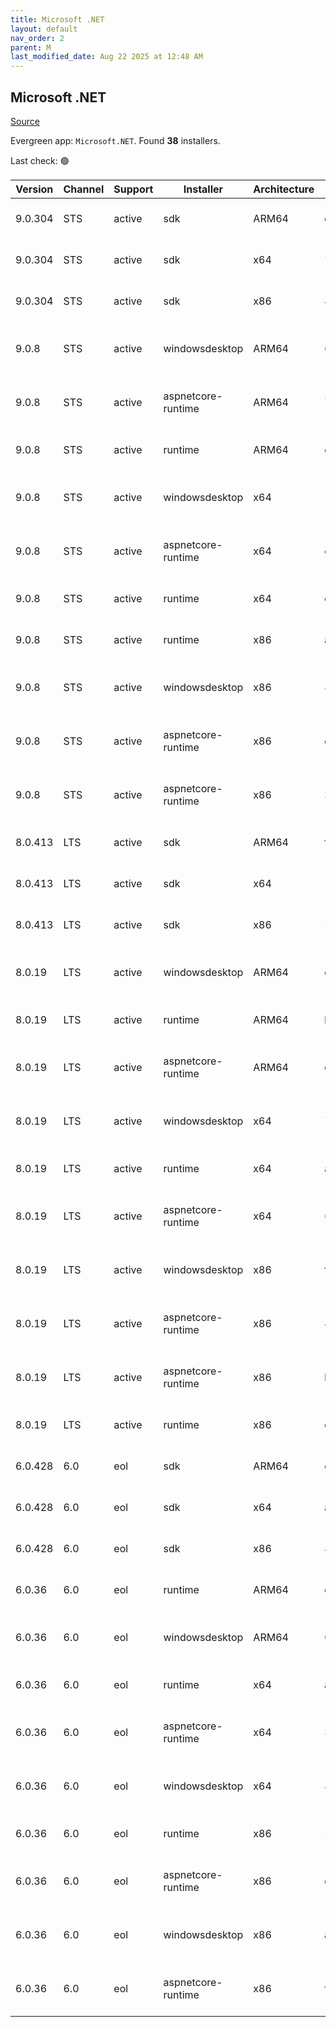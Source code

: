 ```yaml
---
title: Microsoft .NET
layout: default
nav_order: 2
parent: M
last_modified_date: Aug 22 2025 at 12:48 AM
---
```


## Microsoft .NET

[Source](https://dotnet.microsoft.com/download/)

Evergreen app: `Microsoft.NET`. Found **38** installers.

Last check: 🟢

| Version | Channel | Support | Installer          | Architecture | Sha512                                                                                                                           | Type | URI                                                                                                                                                                                                                          |
| ------- | ------- | ------- | ------------------ | ------------ | -------------------------------------------------------------------------------------------------------------------------------- | ---- | ---------------------------------------------------------------------------------------------------------------------------------------------------------------------------------------------------------------------------- |
| 9.0.304 | STS     | active  | sdk                | ARM64        | e2a2ed6ab753281f3a9f956164fa1f42a9ebb3785b2b6fb80af4dfe11177a3af3facdfd5525a291f10f3fc9cfdf7fa9e85fcbccdd17b95805aef61d1a11ee702 | exe  | [https://builds.dotnet.microsoft.com/dotnet/Sdk/9.0.304/dotnet-sdk-9.0.304-win-arm64.exe](https://builds.dotnet.microsoft.com/dotnet/Sdk/9.0.304/dotnet-sdk-9.0.304-win-arm64.exe)                                           |
| 9.0.304 | STS     | active  | sdk                | x64          | 7ba3dd303d76664eb2a2c97f0280ae2d5b1b6ff0f144a00e87a3cc8322ff21d5fa326409cb73dd2aaceb5869f7588685b465c86d9e0ffa8fbad31b8b2044dec4 | exe  | [https://builds.dotnet.microsoft.com/dotnet/Sdk/9.0.304/dotnet-sdk-9.0.304-win-x64.exe](https://builds.dotnet.microsoft.com/dotnet/Sdk/9.0.304/dotnet-sdk-9.0.304-win-x64.exe)                                               |
| 9.0.304 | STS     | active  | sdk                | x86          | 836a88f5ef4ddcea3f4a7841fe51f8234d6da6d96c99498ad929a08ad7a4fe9c9ab1e2a1b71b148874dafee7a8d649f12ae264b1753974d4c0d9e5027550b1dd | exe  | [https://builds.dotnet.microsoft.com/dotnet/Sdk/9.0.304/dotnet-sdk-9.0.304-win-x86.exe](https://builds.dotnet.microsoft.com/dotnet/Sdk/9.0.304/dotnet-sdk-9.0.304-win-x86.exe)                                               |
| 9.0.8   | STS     | active  | windowsdesktop     | ARM64        | 6ee88e9fb4f139d8ed8214a81d89d7738e54ff7338a3bfa4c887472942472481046002a25ad765e2fb7cfb12e4931cda9b808c04dcbe010c498ca8bdbf0f992c | exe  | [https://builds.dotnet.microsoft.com/dotnet/WindowsDesktop/9.0.8/windowsdesktop-runtime-9.0.8-win-arm64.exe](https://builds.dotnet.microsoft.com/dotnet/WindowsDesktop/9.0.8/windowsdesktop-runtime-9.0.8-win-arm64.exe)     |
| 9.0.8   | STS     | active  | aspnetcore-runtime | ARM64        | 79c6ed074b6a7dc077e6f493594ead0f0cfe9c4fb006e00884b767e33b749eb40254daad474c465605c93f2cbc0bfd462e8c07595c52f9ffc4d7617b6b6bfc53 | exe  | [https://builds.dotnet.microsoft.com/dotnet/aspnetcore/Runtime/9.0.8/aspnetcore-runtime-9.0.8-win-arm64.exe](https://builds.dotnet.microsoft.com/dotnet/aspnetcore/Runtime/9.0.8/aspnetcore-runtime-9.0.8-win-arm64.exe)     |
| 9.0.8   | STS     | active  | runtime            | ARM64        | d6a2c0afab5d9de45a0d6ef9c7c5a9b8d1564be5cc330f5150dd62201e3e464675bc6abc4a57bcf6f8c7967085ed05b2c43ae78e011cc5fd8bddebe5cee3cd91 | exe  | [https://builds.dotnet.microsoft.com/dotnet/Runtime/9.0.8/dotnet-runtime-9.0.8-win-arm64.exe](https://builds.dotnet.microsoft.com/dotnet/Runtime/9.0.8/dotnet-runtime-9.0.8-win-arm64.exe)                                   |
| 9.0.8   | STS     | active  | windowsdesktop     | x64          | 14eeae9e47137f0d550e4ab73ada9c8e253f9c989ea975789d70d9f605bf946f4e9cddf0d2bc8028ca3ad10d9277f51181db94cb3623798fb876e637d283f93e | exe  | [https://builds.dotnet.microsoft.com/dotnet/WindowsDesktop/9.0.8/windowsdesktop-runtime-9.0.8-win-x64.exe](https://builds.dotnet.microsoft.com/dotnet/WindowsDesktop/9.0.8/windowsdesktop-runtime-9.0.8-win-x64.exe)         |
| 9.0.8   | STS     | active  | aspnetcore-runtime | x64          | ee7ed0094d75b8aa72ae4389f705438569927f3cd57b57be71e93f8947a725c1e2877925f0109ccd07a41c693d65bf591d98f810cb6edbd5bf7eea20be05d9fd | exe  | [https://builds.dotnet.microsoft.com/dotnet/aspnetcore/Runtime/9.0.8/aspnetcore-runtime-9.0.8-win-x64.exe](https://builds.dotnet.microsoft.com/dotnet/aspnetcore/Runtime/9.0.8/aspnetcore-runtime-9.0.8-win-x64.exe)         |
| 9.0.8   | STS     | active  | runtime            | x64          | d3ac5cce3e17afb14f9fc3acb6cab59f6d9a701c007d224b149f721ba4dd097affbdfc515af94ba31b0a65261eb2daaf71d69aa42c4613e7f46402e776452905 | exe  | [https://builds.dotnet.microsoft.com/dotnet/Runtime/9.0.8/dotnet-runtime-9.0.8-win-x64.exe](https://builds.dotnet.microsoft.com/dotnet/Runtime/9.0.8/dotnet-runtime-9.0.8-win-x64.exe)                                       |
| 9.0.8   | STS     | active  | runtime            | x86          | ad1e497d0ec3d02ee027f5afad54f321c24d5d9b5b5be68f365d1e3c089dca8466855b9d829fd635be2d8b3b7edb52077aa9d064b26da763a472657080fe4996 | exe  | [https://builds.dotnet.microsoft.com/dotnet/Runtime/9.0.8/dotnet-runtime-9.0.8-win-x86.exe](https://builds.dotnet.microsoft.com/dotnet/Runtime/9.0.8/dotnet-runtime-9.0.8-win-x86.exe)                                       |
| 9.0.8   | STS     | active  | windowsdesktop     | x86          | 8a9c1b6de95330dc339b3211c52bb8f75ec73aef6e0361d58090faf2c66e4e831e7de53bce95346091a43a4102e4b480ade7de3625240e7797901d3e3b8ad5cb | exe  | [https://builds.dotnet.microsoft.com/dotnet/WindowsDesktop/9.0.8/windowsdesktop-runtime-9.0.8-win-x86.exe](https://builds.dotnet.microsoft.com/dotnet/WindowsDesktop/9.0.8/windowsdesktop-runtime-9.0.8-win-x86.exe)         |
| 9.0.8   | STS     | active  | aspnetcore-runtime | x86          | e26fe236ad8c3cb54fab4ad2362a644ec931ade7c473de9e3ccd0b9203b66236453dee3953f958bb0237260f0a2920395cba1967e979a2856f0184e92ef2468b | exe  | [https://builds.dotnet.microsoft.com/dotnet/aspnetcore/Runtime/9.0.8/aspnetcore-runtime-9.0.8-win-x86.exe](https://builds.dotnet.microsoft.com/dotnet/aspnetcore/Runtime/9.0.8/aspnetcore-runtime-9.0.8-win-x86.exe)         |
| 9.0.8   | STS     | active  | aspnetcore-runtime | x86          | 3b9b9014be356675cd627a0093f6a4170f0714dee3397faf5da066845285701d6e0da6bf716ae4ace8b88e819bedc79f8c781e7a097e32d2b059b95b3103ad15 | exe  | [https://builds.dotnet.microsoft.com/dotnet/aspnetcore/Runtime/9.0.8/dotnet-hosting-9.0.8-win.exe](https://builds.dotnet.microsoft.com/dotnet/aspnetcore/Runtime/9.0.8/dotnet-hosting-9.0.8-win.exe)                         |
| 8.0.413 | LTS     | active  | sdk                | ARM64        | fdb454f72253e1304c238ae6d76991d23e65369e261a36bb7213c0d1609675bfb1aa058373bae26dd09fc671acfe327f86d199414a1193a6f10a0cb6e9819b7d | exe  | [https://builds.dotnet.microsoft.com/dotnet/Sdk/8.0.413/dotnet-sdk-8.0.413-win-arm64.exe](https://builds.dotnet.microsoft.com/dotnet/Sdk/8.0.413/dotnet-sdk-8.0.413-win-arm64.exe)                                           |
| 8.0.413 | LTS     | active  | sdk                | x64          | 10dd767b032882de4b55ee77ba567366645446988a05fa7916bb17e9b22781eda15e0c91c645e1b1b7f60ad1435337cfc321f7ab66a3504acd0c20d60e36bdf8 | exe  | [https://builds.dotnet.microsoft.com/dotnet/Sdk/8.0.413/dotnet-sdk-8.0.413-win-x64.exe](https://builds.dotnet.microsoft.com/dotnet/Sdk/8.0.413/dotnet-sdk-8.0.413-win-x64.exe)                                               |
| 8.0.413 | LTS     | active  | sdk                | x86          | 5144581cc096752872e8d55e872eccc41f6a188d0a73ae1a3a5b0c5e2054c2415f03724ebc43c1f2f233bee7219dab2b8f46942a88cc1e330a752ed6b8de9366 | exe  | [https://builds.dotnet.microsoft.com/dotnet/Sdk/8.0.413/dotnet-sdk-8.0.413-win-x86.exe](https://builds.dotnet.microsoft.com/dotnet/Sdk/8.0.413/dotnet-sdk-8.0.413-win-x86.exe)                                               |
| 8.0.19  | LTS     | active  | windowsdesktop     | ARM64        | dad6049c6a49799db74af708652eefe0030d80e7c7c35329ed90e047d4ef8d24d56ba8db2cf3f2c97992822e131851dc1fafbd9fe06665149957db0e213cd349 | exe  | [https://builds.dotnet.microsoft.com/dotnet/WindowsDesktop/8.0.19/windowsdesktop-runtime-8.0.19-win-arm64.exe](https://builds.dotnet.microsoft.com/dotnet/WindowsDesktop/8.0.19/windowsdesktop-runtime-8.0.19-win-arm64.exe) |
| 8.0.19  | LTS     | active  | runtime            | ARM64        | b0d3dfcc0b5a7557e2c0afb06cec9346dada3ed93160ebbf5156b4075d3a5e373737546f3c617813195ec25006f2da8e55b5749f1fa8e1d3628eea590f71a145 | exe  | [https://builds.dotnet.microsoft.com/dotnet/Runtime/8.0.19/dotnet-runtime-8.0.19-win-arm64.exe](https://builds.dotnet.microsoft.com/dotnet/Runtime/8.0.19/dotnet-runtime-8.0.19-win-arm64.exe)                               |
| 8.0.19  | LTS     | active  | aspnetcore-runtime | ARM64        | e82c942b571e338200634e36f2ed5977e1146313ab76abab6059fff6922a35033192a44d8b1aaba63e3180bed002b017dea78038e09893ec8df033ae832f553b | exe  | [https://builds.dotnet.microsoft.com/dotnet/aspnetcore/Runtime/8.0.19/aspnetcore-runtime-8.0.19-win-arm64.exe](https://builds.dotnet.microsoft.com/dotnet/aspnetcore/Runtime/8.0.19/aspnetcore-runtime-8.0.19-win-arm64.exe) |
| 8.0.19  | LTS     | active  | windowsdesktop     | x64          | 73395ac04b47011ae3de694756873bffb68d65cf885b60c14ae0e7558fa666b8bab0043a8c6928148ff36a2208cdcf333a21e0960cdaa127d9e752b21891af22 | exe  | [https://builds.dotnet.microsoft.com/dotnet/WindowsDesktop/8.0.19/windowsdesktop-runtime-8.0.19-win-x64.exe](https://builds.dotnet.microsoft.com/dotnet/WindowsDesktop/8.0.19/windowsdesktop-runtime-8.0.19-win-x64.exe)     |
| 8.0.19  | LTS     | active  | runtime            | x64          | a8836b7ad6e2b2b8d54aaefbd00ffb6a332c44ad54076ad123ca8a91d37f6f700b4469d16a15d0cab17d6638a05686f641f229518d956045b4803637b7abce67 | exe  | [https://builds.dotnet.microsoft.com/dotnet/Runtime/8.0.19/dotnet-runtime-8.0.19-win-x64.exe](https://builds.dotnet.microsoft.com/dotnet/Runtime/8.0.19/dotnet-runtime-8.0.19-win-x64.exe)                                   |
| 8.0.19  | LTS     | active  | aspnetcore-runtime | x64          | 6093b2e8239b542bbfbd4b67c6c20e66f17d15ec903f2ff04a3db9d115bfb3281feaed226ef5962712bb28a39008d6cfb965f81360a984b75f34711f0c83f470 | exe  | [https://builds.dotnet.microsoft.com/dotnet/aspnetcore/Runtime/8.0.19/aspnetcore-runtime-8.0.19-win-x64.exe](https://builds.dotnet.microsoft.com/dotnet/aspnetcore/Runtime/8.0.19/aspnetcore-runtime-8.0.19-win-x64.exe)     |
| 8.0.19  | LTS     | active  | windowsdesktop     | x86          | ff38599e60157af8118336d623face98564244fd4b894ecec7c119f53d72a3674cc8dbf0cfb5856e5a25241b59a5622d7acc8f1ef29b2ad4ddb693a3069ac0c4 | exe  | [https://builds.dotnet.microsoft.com/dotnet/WindowsDesktop/8.0.19/windowsdesktop-runtime-8.0.19-win-x86.exe](https://builds.dotnet.microsoft.com/dotnet/WindowsDesktop/8.0.19/windowsdesktop-runtime-8.0.19-win-x86.exe)     |
| 8.0.19  | LTS     | active  | aspnetcore-runtime | x86          | 82fcccacfe56856bc2c7d20559539a593fea024a206a2dad93e554288e587f9b0d4c03c19e4c9c87d5dd8bad54edd42c22f8b4e7fb22cf6f6c358869232eb1ea | exe  | [https://builds.dotnet.microsoft.com/dotnet/aspnetcore/Runtime/8.0.19/aspnetcore-runtime-8.0.19-win-x86.exe](https://builds.dotnet.microsoft.com/dotnet/aspnetcore/Runtime/8.0.19/aspnetcore-runtime-8.0.19-win-x86.exe)     |
| 8.0.19  | LTS     | active  | aspnetcore-runtime | x86          | b4cd74651fc427da5f13e21d77b630920ce73eeee849e06d89a3132248c5c8985b05fe6ab1a36f7ae5e2a9fcfd671b1e33489b34e15cb0b839bb63456259ef96 | exe  | [https://builds.dotnet.microsoft.com/dotnet/aspnetcore/Runtime/8.0.19/dotnet-hosting-8.0.19-win.exe](https://builds.dotnet.microsoft.com/dotnet/aspnetcore/Runtime/8.0.19/dotnet-hosting-8.0.19-win.exe)                     |
| 8.0.19  | LTS     | active  | runtime            | x86          | c6caf1dc3da2688e322481a314c8c0a55096338aa88f2c5d32293b62733a9b8e587fd944689090612099e029f9b3244137f1a3ec34308305232aa49126fd07b4 | exe  | [https://builds.dotnet.microsoft.com/dotnet/Runtime/8.0.19/dotnet-runtime-8.0.19-win-x86.exe](https://builds.dotnet.microsoft.com/dotnet/Runtime/8.0.19/dotnet-runtime-8.0.19-win-x86.exe)                                   |
| 6.0.428 | 6.0     | eol     | sdk                | ARM64        | cbeea2c4406dddadf0cfcf71b08400d18ad7f732f7de9d0c3830eb1963dd844a25c9d1b143879e03ccb43ad79c560ef3978276381c8a098cc8530fbe7e8c7fbc | exe  | [https://builds.dotnet.microsoft.com/dotnet/Sdk/6.0.428/dotnet-sdk-6.0.428-win-arm64.exe](https://builds.dotnet.microsoft.com/dotnet/Sdk/6.0.428/dotnet-sdk-6.0.428-win-arm64.exe)                                           |
| 6.0.428 | 6.0     | eol     | sdk                | x64          | a6706b5c03187922e92fa9307b155255139546d081bf1623faff496035eb707440f13c21798aae06fe8fcfeadcfa046c8606dd452db92e5ed48e2005eb421842 | exe  | [https://builds.dotnet.microsoft.com/dotnet/Sdk/6.0.428/dotnet-sdk-6.0.428-win-x64.exe](https://builds.dotnet.microsoft.com/dotnet/Sdk/6.0.428/dotnet-sdk-6.0.428-win-x64.exe)                                               |
| 6.0.428 | 6.0     | eol     | sdk                | x86          | 873919c467377229cffc856a6ad14dde80bcc3d05546f7c8843e61f72e9b208fb88e26ec4591cbf9166c181608864dce685b445355ed14e573e0cba42ced8c7d | exe  | [https://builds.dotnet.microsoft.com/dotnet/Sdk/6.0.428/dotnet-sdk-6.0.428-win-x86.exe](https://builds.dotnet.microsoft.com/dotnet/Sdk/6.0.428/dotnet-sdk-6.0.428-win-x86.exe)                                               |
| 6.0.36  | 6.0     | eol     | runtime            | ARM64        | c30e4655a4548d2e27fa09711e085828775aa4fdcab0ba1b71923430342c49b54d91fe929d07ff15f777f86b7697d03bd666674f6745673d6b53aa2bb49d1228 | exe  | [https://builds.dotnet.microsoft.com/dotnet/Runtime/6.0.36/dotnet-runtime-6.0.36-win-arm64.exe](https://builds.dotnet.microsoft.com/dotnet/Runtime/6.0.36/dotnet-runtime-6.0.36-win-arm64.exe)                               |
| 6.0.36  | 6.0     | eol     | windowsdesktop     | ARM64        | 0d5fd97a305960851ff8527a7db65fadae661411d7a9b6e8dd972180cffce7bfa1b842db2baf1b8affd1843d317a2d640ab465a5876177505a34c75aa4631d66 | exe  | [https://builds.dotnet.microsoft.com/dotnet/WindowsDesktop/6.0.36/windowsdesktop-runtime-6.0.36-win-arm64.exe](https://builds.dotnet.microsoft.com/dotnet/WindowsDesktop/6.0.36/windowsdesktop-runtime-6.0.36-win-arm64.exe) |
| 6.0.36  | 6.0     | eol     | runtime            | x64          | a8e493587d741dfc5ab3aeb548e8abae1bc180dfa28cc0aa4ddaf159bdd990644a97d5e987a17e25def1a41947938b0fabcfe35cf9d81df29b2619b54ec3a86c | exe  | [https://builds.dotnet.microsoft.com/dotnet/Runtime/6.0.36/dotnet-runtime-6.0.36-win-x64.exe](https://builds.dotnet.microsoft.com/dotnet/Runtime/6.0.36/dotnet-runtime-6.0.36-win-x64.exe)                                   |
| 6.0.36  | 6.0     | eol     | aspnetcore-runtime | x64          | 339731656db435c1f1aa375f90537f7509a8129f9501fbdba16e85a120ea1c5cb0b193fff171dcb4d9744d5b6a5a0eea1d2128a28cbbf637a68e4c3422ffc53e | exe  | [https://builds.dotnet.microsoft.com/dotnet/aspnetcore/Runtime/6.0.36/aspnetcore-runtime-6.0.36-win-x64.exe](https://builds.dotnet.microsoft.com/dotnet/aspnetcore/Runtime/6.0.36/aspnetcore-runtime-6.0.36-win-x64.exe)     |
| 6.0.36  | 6.0     | eol     | windowsdesktop     | x64          | 86fa63997e7e0dc6f3bf609e00880388dcf8d985c8f6417d07ebbbb1ecc957bf90214c8ff93f559a0e762b5626ba8c56c581f4d506aa4de7555f9792c2da254d | exe  | [https://builds.dotnet.microsoft.com/dotnet/WindowsDesktop/6.0.36/windowsdesktop-runtime-6.0.36-win-x64.exe](https://builds.dotnet.microsoft.com/dotnet/WindowsDesktop/6.0.36/windowsdesktop-runtime-6.0.36-win-x64.exe)     |
| 6.0.36  | 6.0     | eol     | runtime            | x86          | 53b3ad92bdb61478b3c96d85c6c54edfdb472da33c44f9d173ee309bbb92c67fd089c2cd10249c9562118876d033e0d55794eb98ef3641c1532bb5a42926a4a8 | exe  | [https://builds.dotnet.microsoft.com/dotnet/Runtime/6.0.36/dotnet-runtime-6.0.36-win-x86.exe](https://builds.dotnet.microsoft.com/dotnet/Runtime/6.0.36/dotnet-runtime-6.0.36-win-x86.exe)                                   |
| 6.0.36  | 6.0     | eol     | aspnetcore-runtime | x86          | dbd5029cdaa86ca5cf65e25a0e7ef1746150f90651ccfdccef1a8bf7e415524950273abd073c33c1865586e8b172852972a5d3b25cffaea5c2facd3a5e05512f | exe  | [https://builds.dotnet.microsoft.com/dotnet/aspnetcore/Runtime/6.0.36/aspnetcore-runtime-6.0.36-win-x86.exe](https://builds.dotnet.microsoft.com/dotnet/aspnetcore/Runtime/6.0.36/aspnetcore-runtime-6.0.36-win-x86.exe)     |
| 6.0.36  | 6.0     | eol     | windowsdesktop     | x86          | a18351aabfe1590e58af79e57ac2414254ba80cb7a1fef19545a6b8418575c735fc1dc164c3c7fed426c4698f099991487fa4f443bab93afd41d1563845fbcf4 | exe  | [https://builds.dotnet.microsoft.com/dotnet/WindowsDesktop/6.0.36/windowsdesktop-runtime-6.0.36-win-x86.exe](https://builds.dotnet.microsoft.com/dotnet/WindowsDesktop/6.0.36/windowsdesktop-runtime-6.0.36-win-x86.exe)     |
| 6.0.36  | 6.0     | eol     | aspnetcore-runtime | x86          | f2d20a6dc4fd1d923d06838ad118ea5c2aecefdee0004af00db78f2e82a1046d0d8a7872c84d3f5e5a3802ab7d087148eb879c2ebe3fc3a81ca0f1c0f5d64690 | exe  | [https://builds.dotnet.microsoft.com/dotnet/aspnetcore/Runtime/6.0.36/dotnet-hosting-6.0.36-win.exe](https://builds.dotnet.microsoft.com/dotnet/aspnetcore/Runtime/6.0.36/dotnet-hosting-6.0.36-win.exe)                     |
